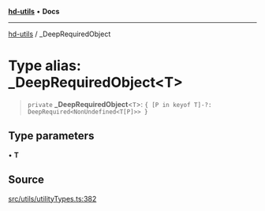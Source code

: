 [**hd-utils**](../README.md) • **Docs**

***

[hd-utils](../globals.md) / \_DeepRequiredObject

# Type alias: \_DeepRequiredObject\<T\>

> `private` **\_DeepRequiredObject**\<`T`\>: `{ [P in keyof T]-?: DeepRequired<NonUndefined<T[P]>> }`

## Type parameters

• **T**

## Source

[src/utils/utilityTypes.ts:382](https://github.com/AhmadHddad/h-utils/blob/8e9e542f98b1a43a336ce585dc8666b21b0e894d/src/utils/utilityTypes.ts#L382)
